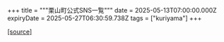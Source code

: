 +++
title = """栗山町公式SNS一覧"""
date = 2025-05-13T07:00:00.000Z
expiryDate = 2025-05-27T06:30:59.738Z
tags = ["kuriyama"]
+++


[[source]](https://www.town.kuriyama.hokkaido.jp/soshiki/28/8954.html)
